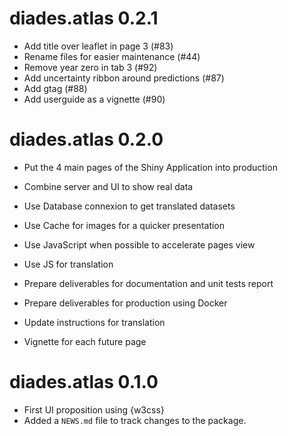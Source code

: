 # diades.atlas 0.2.1

* Add title over leaflet in page 3 (#83)
* Rename files for easier maintenance (#44)
* Remove year zero in tab 3 (#92)
* Add uncertainty ribbon around predictions (#87)
* Add gtag (#88)
* Add userguide as a vignette (#90)

# diades.atlas 0.2.0

* Put the 4 main pages of the Shiny Application into production
* Combine server and UI to show real data
* Use Database connexion to get translated datasets
* Use Cache for images for a quicker presentation
* Use JavaScript when possible to accelerate pages view
* Use JS for translation

* Prepare deliverables for documentation and unit tests report
* Prepare deliverables for production using Docker
* Update instructions for translation
* Vignette for each future page

# diades.atlas 0.1.0

* First UI proposition using {w3css}
* Added a `NEWS.md` file to track changes to the package.

